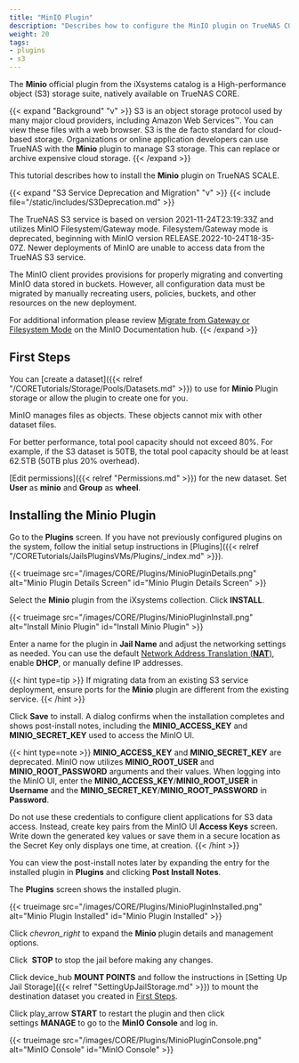 ```yaml
---
title: "MinIO Plugin"
description: "Describes how to configure the MinIO plugin on TrueNAS CORE and gives migration instructions from the deprecated S3 built-in service."
weight: 20
tags:
- plugins
- s3
---
```


The **Minio** official plugin from the iXsystems catalog is a High-performance object (S3) storage suite, natively available on TrueNAS CORE.

{{< expand "Background" "v" >}}
S3 is an object storage protocol used by many major cloud providers, including Amazon Web Services™. You can view these files with a web browser. S3 is the de facto standard for cloud-based storage. Organizations or online application developers can use TrueNAS with the **Minio** plugin to manage S3 storage. This can replace or archive expensive cloud storage.
{{< /expand >}}

This tutorial describes how to install the **Minio** plugin on TrueNAS SCALE.

{{< expand "S3 Service Deprecation and Migration" "v" >}}
{{< include file="/static/includes/S3Deprecation.md" >}}

The TrueNAS S3 service is based on version 2021-11-24T23:19:33Z and utilizes MinIO Filesystem/Gateway mode. Filesystem/Gateway mode is deprecated, beginning with MinIO version RELEASE.2022-10-24T18-35-07Z. Newer deployments of MinIO are unable to access data from the TrueNAS S3 service.

The MinIO client provides provisions for properly migrating and converting MinIO data stored in buckets. However, all configuration data must be migrated by manually recreating users, policies, buckets, and other resources on the new deployment.

For additional information please review [Migrate from Gateway or Filesystem Mode](https://min.io/docs/minio/container/operations/install-deploy-manage/migrate-fs-gateway.html) on the MinIO Documentation hub.
{{< /expand >}}

## First Steps

You can [create a dataset]({{< relref "/CORETutorials/Storage/Pools/Datasets.md" >}}) to use for **Minio** Plugin storage or allow the plugin to create one for you.

MinIO manages files as objects.
These objects cannot mix with other dataset files.

For better performance, total pool capacity should not exceed 80%.
For example, if the S3 dataset is 50TB, the total pool capacity should be at least 62.5TB (50TB plus 20% overhead).

[Edit permissions]({{< relref "Permissions.md" >}}) for the new dataset.
Set **User** as **minio** and **Group** as **wheel**.

## Installing the Minio Plugin

Go to the **Plugins** screen.
If you have not previously configured plugins on the system, follow the initial setup instructions in [Plugins]({{< relref "/CORETutorials/JailsPluginsVMs/Plugins/_index.md" >}}).

{{< trueimage src="/images/CORE/Plugins/MinioPluginDetails.png" alt="Minio Plugin Details Screen" id="Minio Plugin Details Screen" >}}

Select the **Minio** plugin from the iXsystems collection.
Click **INSTALL**.

{{< trueimage src="/images/CORE/Plugins/MinioPluginInstall.png" alt="Install Minio Plugin" id="Install Minio Plugin" >}}

Enter a name for the plugin in **Jail Name** and adjust the networking settings as needed.
You can use the default [Network Address Translation (**NAT**)](https://datatracker.ietf.org/wg/nat/about/), enable **DHCP**, or manually define IP addresses.

{{< hint type=tip >}}
If migrating data from an existing S3 service deployment, ensure ports for the **Minio** plugin are different from the existing service.
{{< /hint >}}

Click **Save** to install.
A dialog confirms when the installation completes and shows post-install notes, including the **MINIO_ACCESS_KEY** and **MINIO_SECRET_KEY** used to access the MinIO UI.

{{< hint type=note >}}
**MINIO_ACCESS_KEY** and **MINIO_SECRET_KEY** are deprecated. MinIO now utilizes **MINIO_ROOT_USER** and **MINIO_ROOT_PASSWORD** arguments and their values.
When logging into the MinIO UI, enter the **MINIO_ACCESS_KEY**/&#8203;**MINIO_ROOT_USER** in **Username** and the **MINIO_SECRET_KEY**/&#8203;**MINIO_ROOT_PASSWORD** in **Password**.

Do not use these credentials to configure client applications for S3 data access.
Instead, create key pairs from the MinIO UI **Access Keys** screen.
Write down the generated key values or save them in a secure location as the Secret Key only displays one time, at creation.
{{< /hint >}}

You can view the post-install notes later by expanding the entry for the installed plugin in **Plugins** and clicking <i class="fa fa-file-alt" aria-hidden="true" title="File"></i> **Post Install Notes**.

The **Plugins** screen shows the installed plugin.

{{< trueimage src="/images/CORE/Plugins/MinioPluginInstalled.png" alt="Minio Plugin Installed" id="Minio Plugin Installed" >}}

Click <i class="material-icons" aria-hidden="true" title="Expand">chevron_right</i> to expand the **Minio** plugin details and management options.

Click <i class="fa fa-stop" aria-hidden="true" title="Stop"></i>&nbsp;**STOP** to stop the jail before making any changes.

Click <span class="material-icons">device_hub</span>&nbsp;**MOUNT POINTS** and follow the instructions in [Setting Up Jail Storage]({{< relref "SettingUpJailStorage.md" >}}) to mount the destination dataset you created in [First Steps](#first-steps).

Click <span class="material-icons">play_arrow</span>&nbsp;**START** to restart the plugin and then click <span class="material-icons">settings</span>&nbsp;**MANAGE** to go to the **MinIO Console** and log in.

{{< trueimage src="/images/CORE/Plugins/MinioPluginConsole.png" alt="MinIO Console" id="MinIO Console" >}}
